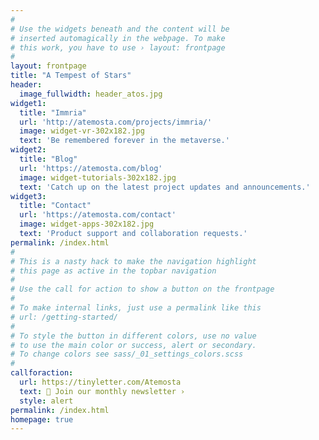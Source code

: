 ```yaml
---
#
# Use the widgets beneath and the content will be
# inserted automagically in the webpage. To make
# this work, you have to use › layout: frontpage
#
layout: frontpage
title: "A Tempest of Stars"
header:
  image_fullwidth: header_atos.jpg
widget1:
  title: "Immria"
  url: 'http://atemosta.com/projects/immria/'
  image: widget-vr-302x182.jpg
  text: 'Be remembered forever in the metaverse.'
widget2:
  title: "Blog"
  url: 'https://atemosta.com/blog'
  image: widget-tutorials-302x182.jpg
  text: 'Catch up on the latest project updates and announcements.'
widget3:
  title: "Contact"
  url: 'https://atemosta.com/contact'
  image: widget-apps-302x182.jpg
  text: 'Product support and collaboration requests.'
permalink: /index.html
#
# This is a nasty hack to make the navigation highlight
# this page as active in the topbar navigation
#
# Use the call for action to show a button on the frontpage
#
# To make internal links, just use a permalink like this
# url: /getting-started/
#
# To style the button in different colors, use no value
# to use the main color or success, alert or secondary.
# To change colors see sass/_01_settings_colors.scss
#
callforaction:
  url: https://tinyletter.com/Atemosta
  text: 📧 Join our monthly newsletter ›
  style: alert
permalink: /index.html
homepage: true
---
```

